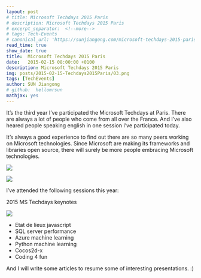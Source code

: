 ```yaml
---
layout: post
# title: Microsoft Techdays 2015 Paris
# description: Microsoft Techdays 2015 Paris
# excerpt_separator:  <!--more-->
# tags: Tech-Events
# canonical_url: 'https://sunjiangong.com/microsoft-techdays-2015-paris/'
read_time: true
show_date: true
title:  Microsoft Techdays 2015 Paris
date:   2015-02-15 08:00:00 +0100
description: Microsoft Techdays 2015 Paris
img: posts/2015-02-15-Techdays2015Paris/03.png 
tags: [TechEvents]
author: SUN Jiangong
# github:  hellomrsun
mathjax: yes
---
```



It’s the third year I’ve participated the Microsoft Techdays at Paris. There are always a lot of people who come from all over the France. And I’ve also heared people speaking english in one session I’ve participated today.

It’s always a good experience to find out there are so many peers working on Microsoft technologies. Since Microsoft are making its frameworks and libraries open source, there will surely be more people embracing Microsoft technologies.

<!--more-->

![](./../../../assets/img/posts/2015-02-15-Techdays2015Paris/01.png)


![](./../../../assets/img/posts/2015-02-15-Techdays2015Paris/02.png)

I’ve attended the following sessions this year:

2015 MS Techdays keynotes

![](./../../../assets/img/posts/2015-02-15-Techdays2015Paris/03.png)

- Etat de lieux javascript
- SQL server performance
- Azure machine learning
- Python machine learning
- Cocos2d-x
- Coding 4 fun


And I will write some articles to resume some of interesting presentations. :)